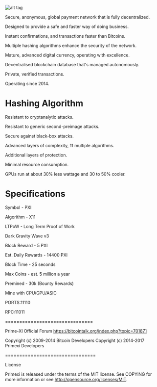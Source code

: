 ![alt tag](https://ip.bitcointalk.org/?u=http%3A%2F%2Fi.imgur.com%2FFFAX7WC.png&t=574&c=1z0mmPllFtrC4Q)

Secure, anonymous, global payment network that is fully decentralized.

Designed to provide a safe and faster way of doing business.

Instant confirmations, and transactions faster than Bitcoins.

Multiple hashing algorithms enhance the security of the network.

Mature, advanced digital currency, operating with excellence.

Decentralised blockchain database that's managed autonomously.

Private, verified transactions.

Operating since 2014.





Hashing Algorithm
===============================
Resistant to cryptanalytic attacks.

Resistant to generic second-preimage attacks.

Secure against black-box attacks.

Advanced layers of complexity, 11 multiple algorithms.

Additional layers of protection.

Minimal resource consumption.

GPUs run at about 30% less wattage and 30 to 50% cooler.





Specifications
===============================
Symbol - PXI

Algorithm - X11

LTPoW - Long Term Proof of Work

Dark Gravity Wave v3

Block Reward - 5 PXI

Est. Daily Rewards - 14400 PXI

Block Time - 25 seconds

Max Coins - est. 5 million a year

Premined - 30k (Bounty Rewards)

Mine with CPU/GPU/ASIC

PORTS:11110

RPC:11011

===============================

Prime-XI Official Forum
https://bitcointalk.org/index.php?topic=701871

Copyright (c) 2009-2014 Bitcoin Developers
Copyright (c) 2014-2017 Primexi Developers

================================


License

Primexi is released under the terms of the MIT license. See COPYING for more information or see http://opensource.org/licenses/MIT.


